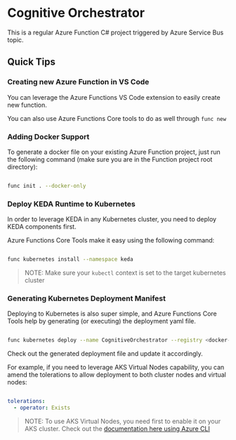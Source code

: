 # Cognitive Orchestrator

This is a regular Azure Function C# project triggered by Azure Service Bus topic.

## Quick Tips

### Creating new Azure Function in VS Code

You can leverage the Azure Functions VS Code extension to easily create new function.

You can also use Azure Functions Core tools to do as well through ```func new```

### Adding Docker Support

To generate a docker file on your existing Azure Function project, just run the following command (make sure you are in the Function project root directory):

```bash

func init . --docker-only

```

### Deploy KEDA Runtime to Kubernetes

In order to leverage KEDA in any Kubernetes cluster, you need to deploy KEDA components first.

Azure Functions Core Tools make it easy using the following command:

```bash

func kubernetes install --namespace keda

```

>NOTE: Make sure your ```kubectl``` context is set to the target kubernetes cluster

### Generating Kubernetes Deployment Manifest

Deploying to Kubernetes is also super simple, and Azure Functions Core Tools help by generating (or executing) the deployment yaml file.

```bash

func kubernetes deploy --name CognitiveOrchestrator --registry <docker-user-id> --dotnet --dry-run > deploy.yaml

```

Check out the generated deployment file and update it accordingly.

For example, if you need to leverage AKS Virtual Nodes capability, you can amend the tolerations to allow deployment to both cluster nodes and virtual nodes:

```yaml

tolerations:
  - operator: Exists

```

>NOTE: To use AKS Virtual Nodes, you need first to enable it on your AKS cluster. Check out the [documentation here using Azure CLI](https://docs.microsoft.com/en-us/azure/aks/virtual-nodes-cli)
